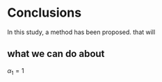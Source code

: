 # Conclusions
In this study, a method has been proposed. that will
## what we can do about
$\alpha_1=1$
